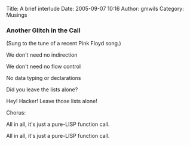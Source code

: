 Title: A brief interlude
Date: 2005-09-07 10:16
Author: gmwils
Category: Musings

### Another Glitch in the Call

</p>

(Sung to the tune of a recent Pink Floyd song.)

We don't need no indirection

We don't need no flow control

No data typing or declarations

Did you leave the lists alone?

Hey! Hacker! Leave those lists alone!

Chorus:

All in all, it's just a pure-LISP function call.

All in all, it's just a pure-LISP function call.
